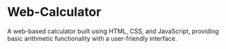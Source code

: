 # Web-Calculator
A web-based calculator built using HTML, CSS, and JavaScript, providing basic arithmetic functionality with a user-friendly interface.
